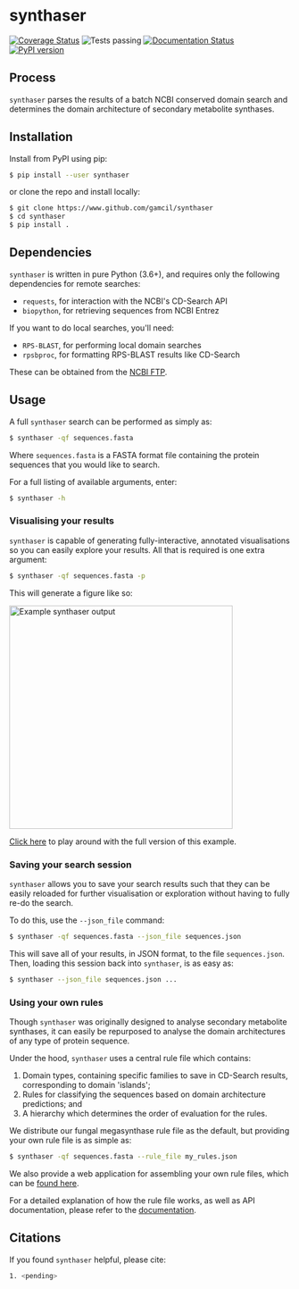 # synthaser
[![Coverage Status](https://coveralls.io/repos/github/gamcil/synthaser/badge.svg?branch=master)](https://coveralls.io/github/gamcil/synthaser?branch=master&service=github)
![Tests passing](https://github.com/gamcil/synthaser/actions/workflows/python-app.yml/badge.svg)
[![Documentation Status](https://readthedocs.org/projects/synthaser/badge/?version=latest)](https://synthaser.readthedocs.io/en/latest/?badge=latest)
[![PyPI version](https://badge.fury.io/py/synthaser.svg)](https://badge.fury.io/py/synthaser)

## Process
`synthaser` parses the results of a batch NCBI conserved domain search and determines
the domain architecture of secondary metabolite synthases.

## Installation
Install from PyPI using pip:

```sh
$ pip install --user synthaser
```

or clone the repo and install locally:

```sh
$ git clone https://www.github.com/gamcil/synthaser
$ cd synthaser
$ pip install .
```

## Dependencies
`synthaser` is written in pure Python (3.6+), and requires only the following dependencies for
remote searches:
- `requests`, for interaction with the NCBI's CD-Search API
- `biopython`, for retrieving sequences from NCBI Entrez

If you want to do local searches, you'll need:
- `RPS-BLAST`, for performing local domain searches
- `rpsbproc`, for formatting RPS-BLAST results like CD-Search

These can be obtained from the [NCBI FTP](ftp://ftp.ncbi.nih.gov/pub/mmdb/cdd/rpsbproc/).

## Usage
A full `synthaser` search can be performed as simply as:

```sh
$ synthaser -qf sequences.fasta
```

Where `sequences.fasta` is a FASTA format file containing the protein sequences
that you would like to search.

For a full listing of available arguments, enter:

```sh
$ synthaser -h
```

### Visualising your results
`synthaser` is capable of generating fully-interactive, annotated visualisations
so you can easily explore your results. All that is required is one
extra argument:

```sh
$ synthaser -qf sequences.fasta -p
```

This will generate a figure like so:

<img src="./img/anid_pks.png"
	width="400"
	alt="Example synthaser output">

[Click here](docs/_static/anid.html) to play around with the full version of this example.

### Saving your search session
`synthaser` allows you to save your search results such that they can be easily
reloaded for further visualisation or exploration without having to fully re-do
the search.

To do this, use the `--json_file` command:

```sh
$ synthaser -qf sequences.fasta --json_file sequences.json
```

This will save all of your results, in JSON format, to the file
`sequences.json`. Then, loading this session back into `synthaser`, is as easy
as:

```sh
$ synthaser --json_file sequences.json ...
```

### Using your own rules
Though `synthaser` was originally designed to analyse secondary metabolite synthases,
it can easily be repurposed to analyse the domain architectures of any type of protein sequence.

Under the hood, `synthaser` uses a central rule file which contains:
1. Domain types, containing specific families to save in CD-Search results, corresponding to domain 'islands';
2. Rules for classifying the sequences based on domain architecture predictions; and
3. A hierarchy which determines the order of evaluation for the rules.

We distribute our fungal megasynthase rule file as the default, but providing your own rule file
is as simple as:

```sh
$ synthaser -qf sequences.fasta --rule_file my_rules.json
```

We also provide a web application for assembling your own rule files, which can be
[found here](https://gamcil.github.io/synthaser/).

For a detailed explanation of how the rule file works, as well as API documentation,
please refer to the [documentation](https://synthaser.readthedocs.io/en/latest/).

## Citations
If you found `synthaser` helpful, please cite:

```sh
1. <pending>
```
